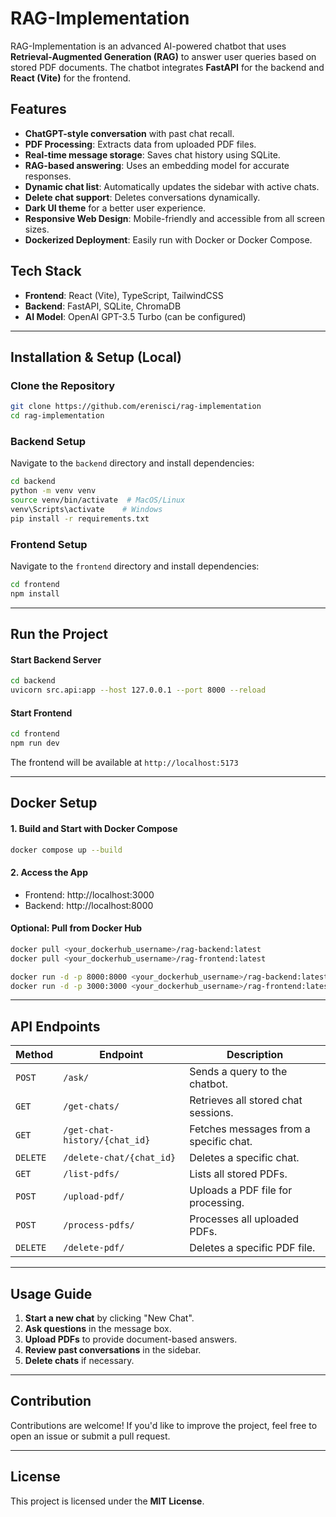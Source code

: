 # RAG-Implementation

RAG-Implementation is an advanced AI-powered chatbot that uses **Retrieval-Augmented Generation (RAG)** to answer user queries based on stored PDF documents. The chatbot integrates **FastAPI** for the backend and **React (Vite)** for the frontend.

## Features

- **ChatGPT-style conversation** with past chat recall.
- **PDF Processing**: Extracts data from uploaded PDF files.
- **Real-time message storage**: Saves chat history using SQLite.
- **RAG-based answering**: Uses an embedding model for accurate responses.
- **Dynamic chat list**: Automatically updates the sidebar with active chats.
- **Delete chat support**: Deletes conversations dynamically.
- **Dark UI theme** for a better user experience.
- **Responsive Web Design**: Mobile-friendly and accessible from all screen sizes.
- **Dockerized Deployment**: Easily run with Docker or Docker Compose.

## Tech Stack

- **Frontend**: React (Vite), TypeScript, TailwindCSS
- **Backend**: FastAPI, SQLite, ChromaDB
- **AI Model**: OpenAI GPT-3.5 Turbo (can be configured)

---

## Installation & Setup (Local)

### Clone the Repository

```sh
git clone https://github.com/erenisci/rag-implementation
cd rag-implementation
```

### Backend Setup

Navigate to the `backend` directory and install dependencies:

```sh
cd backend
python -m venv venv
source venv/bin/activate  # MacOS/Linux
venv\Scripts\activate    # Windows
pip install -r requirements.txt
```

### Frontend Setup

Navigate to the `frontend` directory and install dependencies:

```sh
cd frontend
npm install
```

---

## Run the Project

#### Start Backend Server

```sh
cd backend
uvicorn src.api:app --host 127.0.0.1 --port 8000 --reload
```

#### Start Frontend

```sh
cd frontend
npm run dev
```

The frontend will be available at `http://localhost:5173`

---

## Docker Setup

#### 1. Build and Start with Docker Compose

```sh
docker compose up --build
```

#### 2. Access the App

- Frontend: http://localhost:3000
- Backend: http://localhost:8000

#### Optional: Pull from Docker Hub

```sh
docker pull <your_dockerhub_username>/rag-backend:latest
docker pull <your_dockerhub_username>/rag-frontend:latest
```

```sh
docker run -d -p 8000:8000 <your_dockerhub_username>/rag-backend:latest
docker run -d -p 3000:3000 <your_dockerhub_username>/rag-frontend:latest
```

---

## API Endpoints

| Method   | Endpoint                      | Description                            |
| -------- | ----------------------------- | -------------------------------------- |
| `POST`   | `/ask/`                       | Sends a query to the chatbot.          |
| `GET`    | `/get-chats/`                 | Retrieves all stored chat sessions.    |
| `GET`    | `/get-chat-history/{chat_id}` | Fetches messages from a specific chat. |
| `DELETE` | `/delete-chat/{chat_id}`      | Deletes a specific chat.               |
| `GET`    | `/list-pdfs/`                 | Lists all stored PDFs.                 |
| `POST`   | `/upload-pdf/`                | Uploads a PDF file for processing.     |
| `POST`   | `/process-pdfs/`              | Processes all uploaded PDFs.           |
| `DELETE` | `/delete-pdf/`                | Deletes a specific PDF file.           |

---

## Usage Guide

1. **Start a new chat** by clicking "New Chat".
2. **Ask questions** in the message box.
3. **Upload PDFs** to provide document-based answers.
4. **Review past conversations** in the sidebar.
5. **Delete chats** if necessary.

---

## Contribution

Contributions are welcome! If you'd like to improve the project, feel free to open an issue or submit a pull request.

---

## License

This project is licensed under the **MIT License**.
